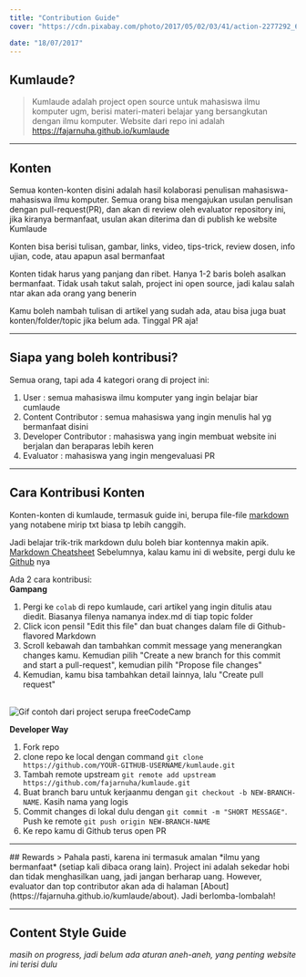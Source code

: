 ```yaml
---
title: "Contribution Guide"
cover: "https://cdn.pixabay.com/photo/2017/05/02/03/41/action-2277292_640.jpg"

date: "18/07/2017"
---
```


## Kumlaude?
> Kumlaude adalah project open source untuk mahasiswa ilmu komputer ugm, berisi materi-materi belajar yang bersangkutan dengan ilmu komputer. Website dari repo ini adalah https://fajarnuha.github.io/kumlaude
<hr>

## Konten 
Semua konten-konten disini adalah hasil kolaborasi penulisan mahasiswa-mahasiswa ilmu komputer. Semua orang bisa mengajukan usulan penulisan dengan pull-request(PR), dan akan di review oleh evaluator repository ini, jika kiranya bermanfaat, usulan akan diterima dan di publish ke website Kumlaude

Konten bisa berisi tulisan, gambar, links, video, tips-trick, review dosen, info ujian, code, atau apapun asal bermanfaat

Konten tidak harus yang panjang dan ribet. Hanya 1-2 baris boleh asalkan bermanfaat. Tidak usah takut salah, project ini open source, jadi kalau salah ntar akan ada orang yang benerin

Kamu boleh nambah tulisan di artikel yang sudah ada, atau bisa juga buat konten/folder/topic jika belum ada. Tinggal PR aja!
<hr>

## Siapa yang boleh kontribusi?
Semua orang, tapi ada 4 kategori orang di project ini:
1. User : semua mahasiswa ilmu komputer yang ingin belajar biar cumlaude
2. Content Contributor : semua mahasiswa yang ingin menulis hal yg bermanfaat disini
3. Developer Contributor : mahasiswa yang ingin membuat website ini berjalan dan beraparas lebih keren
4. Evaluator : mahasiswa yang ingin mengevaluasi PR

<hr>

## Cara Kontribusi Konten
Konten-konten di kumlaude, termasuk guide ini, berupa file-file [markdown](https://en.wikipedia.org/wiki/Markdown) yang notabene mirip txt biasa tp lebih canggih.

Jadi belajar trik-trik markdown dulu boleh biar kontennya makin apik. [Markdown Cheatsheet](https://github.com/adam-p/markdown-here/wiki/Markdown-Cheatsheet#lists)
Sebelumnya, kalau kamu ini di website, pergi dulu ke [Github](http://github.com/fajarnuha/kumlaude) nya

Ada 2 cara kontribusi:<br>
**Gampang**
1. Pergi ke `colab` di repo kumlaude, cari artikel yang ingin ditulis atau diedit. Biasanya filenya namanya index.md di tiap topic folder
2. Click icon pensil "Edit this file" dan buat changes dalam file di Github-flavored Markdown
3. Scroll kebawah dan tambahkan commit message yang menerangkan changes kamu. Kemudian pilih "Create a new branch for this commit and start a pull-request", kemudian pilih "Propose file changes"
4. Kemudian, kamu bisa tambahkan detail lainnya, lalu "Create pull request"
<br><br>

![Gif contoh dari project serupa freeCodeCamp](https://i.imgur.com/0cmxJwN.gif)

**Developer Way**
1. Fork repo
2. clone repo ke local dengan command `git clone https://github.com/YOUR-GITHUB-USERNAME/kumlaude.git`
3. Tambah remote upstream `git remote add upstream https://github.com/fajarnuha/kumlaude.git`
4. Buat branch baru untuk kerjaanmu dengan `git checkout -b NEW-BRANCH-NAME`. Kasih nama yang logis
5. Commit changes di lokal dulu dengan `git commit -m "SHORT MESSAGE"`. Push ke remote `git push origin NEW-BRANCH-NAME`
6. Ke repo kamu di Github terus open PR

<hr>
## Rewards
> Pahala pasti, karena ini termasuk amalan *ilmu yang bermanfaat* (setiap kali dibaca orang lain). Project ini adalah sekedar hobi dan tidak menghasilkan uang, jadi jangan berharap uang. However, evaluator dan top contributor akan ada di halaman [About](https://fajarnuha.github.io/kumlaude/about). Jadi berlomba-lombalah!
<hr>

## Content Style Guide
*masih on progress, jadi belum ada aturan aneh-aneh, yang penting website ini terisi dulu*